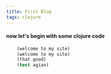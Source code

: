 ```yaml
---
title: First Blog
tags: clojure
---
```


#### now let's begin with some clojure code

```clojure
    (welcome to my site)
    (welcome to my site)
    (that good)
    (test agian)
```
